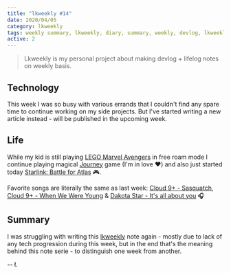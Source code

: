 ```yaml
---
title: "lkweekly #14"
date: 2020/04/05
category: lkweekly
tags: weekly summary, lkweekly, diary, summary, weekly, devlog, lkweekly2020
active: 2
---
```


> Lkweekly is my personal project about making devlog + lifelog notes on weekly basis.

## Technology

This week I was so busy with various errands that I couldn't find any spare time to continue working on my side projects. But I've started writing a new article instead - will be published in the upcoming week.

## Life

While my kid is still playing [LEGO Marvel Avengers](https://www.playstation.com/en-gb/games/lego-marvels-avengers-ps4/) in free roam mode I continue playing magical [Journey](https://www.playstation.com/en-gb/games/journey-ps4/) game (I'm in love ❤️) and also just started today [Starlink: Battle for Atlas](https://www.playstation.com/en-us/games/starlink-battle-for-atlas-ps4/) 🎮.

Favorite songs are literally the same as last week: [Cloud 9+ - Sasquatch](https://open.spotify.com/track/3D7fCiY3zy2ay9l6KnqIIg?si=SgkT0f3cRCC2STfRQqc-TQ), [Cloud 9+ - When We Were Young](https://open.spotify.com/track/75QtXqJNXaEaB8JR38OUfr?si=qXmAPzRqRDqRD6BrIOTHZQ) & [Dakota Star - It's all about you](https://www.youtube.com/watch?v=-jI_NpFV70Y) 🎧

## Summary

I was struggling with writing this [lkweekly](/notes/?category=lkweekly) note again - mostly due to lack of any tech progression during this week, but in the end that's the meaning behind this note serie - to distinguish one week from another.

-- ł.

